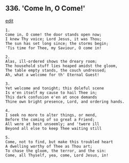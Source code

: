 
## 336.  'Come In, O Come!'
[edit](https://docs.google.com/document/d/1FD0kaCG4lVFlBpv5ihkUq-PwL1Q1fryW/edit?mode=html)



    1.
    Come in, O come! the door stands open now; 
    I knew Thy voice; Lord Jesus, it was Thou; 
    The sun has set long since; the storms begin; 
    'Tis time for Thee, my Saviour, O come in! 

    2.
    Alas, ill-ordered shows the dreary room; 
    The household stuff lies heaped amidst the gloom, 
    The table empty stands, the couch undressed; 
    Ah, what a welcome for th' Eternal Guest! 

    3.
    Yet welcome and tonight; this doleful scene 
    Is e'en itself my cause to hail Thee in; 
    This dark confusion e'en at once demands 
    Thine own bright presence, Lord, and ordering hands. 

    4.
    I seek no more to alter things, or mend, 
    Before the coming of so great a Friend; 
    All were at best unseemly; and 'twere ill 
    Beyond all else to keep Thee waiting still 

    5.
    Come, not to find, but make this troubled heart 
    A dwelling worthy of Thee as Thou art; 
    To chase the gloom, the terror, and the sin: 
    Come, all Thyself, yea, come, Lord Jesus, in!
